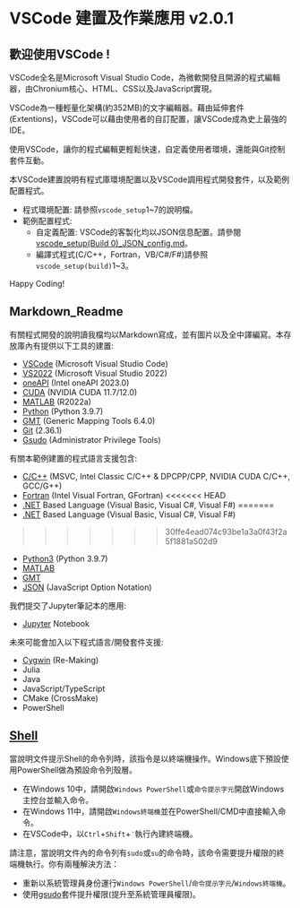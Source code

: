 # VSCode 建置及作業應用 v2.0.1


## 歡迎使用VSCode !

VSCode全名是Microsoft Visual Studio Code，為微軟開發且開源的程式編輯器，由Chronium核心、HTML、CSS以及JavaScript實現。

VSCode為一種輕量化架構(約352MB)的文字編輯器。藉由延伸套件(Extentions)，VSCode可以藉由使用者的自訂配置，讓VSCode成為史上最強的IDE。

使用VSCode，讓你的程式編輯更輕鬆快速，自定義使用者環境，還能與Git控制套件互動。

本VSCode建置說明有程式庫環境配置以及VSCode調用程式開發套件，以及範例配置程式。

 - 程式環境配置: 請參照`vscode_setup`1~7的說明檔。
 - 範例配置程式: 
     - 自定義配置: VSCode的客製化均以JSON信息配置。請參閱[vscode_setup(Build 0)_JSON_config.md](https://github.com/TaiXeflar/VSCode-Dev-Setup/blob/main/Markdown_Readme/vscode_Setup(Build%200)_JSON_config.md)。
     - 編譯式程式(C/C++，Fortran，VB/C#/F#)請參照`vscode_setup(build)`1~3。

Happy Coding!

## Markdown_Readme

有關程式開發的說明讀我檔均以Markdown寫成，並有圖片以及全中譯編寫。本存放庫內有提供以下工具的建置:
 - [VSCode](https://github.com/TaiXeflar/VSCode-Dev-Setup/blob/main/Markdown_Readme/vscode_Setup(0.0)_vscode.md) (Microsoft Visual Studio Code)
 - [VS2022](https://github.com/TaiXeflar/VSCode-Dev-Setup/blob/main/Markdown_Readme/vscode_Setup(1)_VS2022.md) (Microsoft Visual Studio 2022)
 - [oneAPI](https://github.com/TaiXeflar/VSCode-Dev-Setup/blob/main/Markdown_Readme/vscode_Setup(2)_VS2022%2BoneAPI_CUDA.md) (Intel oneAPI 2023.0)
 - [CUDA](https://github.com/TaiXeflar/VSCode-Dev-Setup/blob/main/Markdown_Readme/vscode_Setup(2)_VS2022%2BoneAPI_CUDA.md) (NVIDIA CUDA 11.7/12.0)
 - [MATLAB](https://github.com/TaiXeflar/VSCode-Dev-Setup/blob/main/Markdown_Readme/vscode_Setup(3)_MATLAB.md) (R2022a)
 - [Python](https://github.com/TaiXeflar/VSCode-Dev-Setup/blob/main/Markdown_Readme/vscode_Setup(7)_Python.md) (Python 3.9.7)
 - [GMT](https://github.com/TaiXeflar/VSCode-Dev-Setup/blob/main/Markdown_Readme/vscode_Setup(5)_GMT.md) (Generic Mapping Tools 6.4.0)
 - [Git](https://github.com/TaiXeflar/VSCode-Dev-Setup/blob/main/Markdown_Readme/vscode_Setup(6)_Git.md) (2.36.1)
 - [Gsudo](https://github.com/TaiXeflar/VSCode-Dev-Setup/blob/main/Markdown_Readme/vscode_Setup(0.1)_gsudo.md) (Administrator Privilege Tools)

有關本範例建置的程式語言支援包含:
 - [C/C++](https://github.com/TaiXeflar/VSCode-Dev-Setup/blob/main/Markdown_Readme/vscode_Setup(Build%201)_VC%2B%2B_ICL_DPCPP_CUDA_GCC.md) (MSVC, Intel Classic C/C++ & DPCPP/CPP, NVIDIA CUDA C/C++, GCC/G++)
 - [Fortran](https://github.com/TaiXeflar/VSCode-Dev-Setup/blob/main/Markdown_Readme/vscode_Setup(Build%203)_Visual_Fortran.md) (Intel Visual Fortran, GFortran)
<<<<<<< HEAD
 - [.NET](https://github.com/TaiXeflar/VSCode-Dev-Setup/blob/main/Markdown_Readme/vscode_Setup(Build%202)_Visual_dotNET_Basic_C%23_F%23.md) Based Language (Visual Basic, Visual C#, Visual F#)
=======
 - [.NET](https://github.com/TaiXeflar/VSCode-Dev-Setup/blob/main/Markdown_Readme/vscode_Setup(Build%202)_Visual_Basic_C%23_F%23.md) Based Language (Visual Basic, Visual C#, Visual F#)
>>>>>>> 30ffe4ead074c93be1a3a0f43f2a5f1881a502d9
 - [Python3](https://github.com/TaiXeflar/VSCode-Dev-Setup/blob/main/Markdown_Readme/vscode_Setup(7)_Python.md) (Python 3.9.7)
 - [MATLAB](https://github.com/TaiXeflar/VSCode-Dev-Setup/blob/main/Markdown_Readme/vscode_Setup(3)_MATLAB.md)
 - [GMT](https://github.com/TaiXeflar/VSCode-Dev-Setup/blob/main/Markdown_Readme/vscode_Setup(5)_GMT.md)
 - [JSON](https://github.com/TaiXeflar/VSCode-Dev-Setup/blob/main/Markdown_Readme/vscode_Setup(Build%200)_JSON_config.md) (JavaScript Option Notation)

我們提交了Jupyter筆記本的應用:
 - [Jupyter](https://github.com/TaiXeflar/VSCode-Dev-Setup/blob/main/Markdown_Readme/vscode_Setup(9)_Jupyter.md) Notebook

未來可能會加入以下程式語言/開發套件支援:
 - [Cygwin](https://github.com/TaiXeflar/VSCode-Dev-Setup/blob/main/Markdown_Readme/vscode_Setup(4)_Cygwin.md) (Re-Making)
 - Julia
 - Java
 - JavaScript/TypeScript
 - CMake (CrossMake)
 - PowerShell

## [Shell](https://github.com/TaiXeflar/VSCode-Dev-Setup/blob/main/Markdown_Readme/vscode_Setup(0.2)_Shell.md)

當說明文件提示Shell的命令列時，該指令是以終端機操作。Windows底下預設使用PowerShell做為預設命令列殼層。
 - 在Windows 10中，請開啟`Windows PowerShell`或`命令提示字元`開啟Windows主控台並輸入命令。
 - 在Windows 11中，請開啟`Windows終端機`並在PowerShell/CMD中直接輸入命令。
 - 在VSCode中，以`Ctrl`+`Shift`+`‵`執行內建終端機。

請注意，當說明文件內的命令列有`sudo`或`su`的命令時，該命令需要提升權限的終端機執行。你有兩種解決方法：
 - 重新以系統管理員身份運行`Windows PowerShell`/`命令提示字元`/`Windows終端機`。
 - 使用[gsudo](https://github.com/TaiXeflar/VSCode-Dev-Setup/blob/main/Markdown_Readme/vscode_Setup(0.1)_gsudo.md)套件提升權限(提升至系統管理員權限)。
